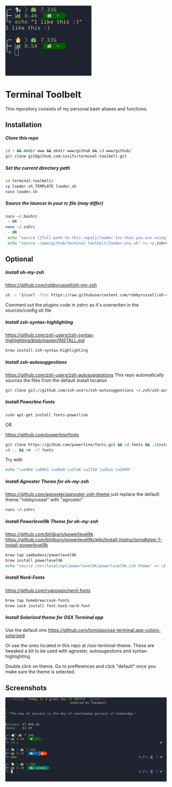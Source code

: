 ![logo](./screenshot/detail.png)


# Terminal Toolbelt

This repository consists of my personal bash aliases and functions.

## Installation

##### Clone this repo
```bash
cd ~ && mkdir www && mkdir www/github && cd www/github/
git clone git@github.com:iosifv/terminal-toolbelt.git
```

##### Set the current directory path

```bash
cd terminal-toolbelt/
cp loader.sh_TEMPLATE loader.sh
nano loader.sh
```

##### Source the launcer in your rc file (may differ)

```bash
nano ~/.bashrc
 - OR -
nano ~/.zshrc
 - OR -
 echo "source {{full-path-to-this-repo}}/loader-{os-that-you-are-using}.sh" >> ~/.zshrc
 echo "source ~/www/github/terminal-toolbelt/loader-osx.sh" >> ~/.zshrc
```

## Optional

##### Install oh-my-zsh
https://github.com/robbyrussell/oh-my-zsh
```bash
sh -c "$(curl -fsSL https://raw.githubusercontent.com/robbyrussell/oh-my-zsh/master/tools/install.sh)"
```

Comment out the plugins code in zshrc as it's overwriten in the sources/config.sh file

##### Install zsh-syntax-highlighting
https://github.com/zsh-users/zsh-syntax-highlighting/blob/master/INSTALL.md
```bash
brew install zsh-syntax-highlighting
```

##### Install zsh-autosuggestions
https://github.com/zsh-users/zsh-autosuggestions
This repo automatically sources the files from the default install location
```bash
git clone git://github.com/zsh-users/zsh-autosuggestions ~/.zsh/zsh-autosuggestions
```

##### Install Powerline Fonts
```bash
sudo apt-get install fonts-powerline
```

OR

https://github.com/powerline/fonts
```bash
git clone https://github.com/powerline/fonts.git && cd fonts && ./install.sh
cd .. && rm -rf fonts
```
Try with
```bash
echo "\ue0b0 \u00b1 \ue0a0 \u27a6 \u2718 \u26a1 \u2699"
```

##### Install Agnoster Theme for oh-my-zsh
https://github.com/agnoster/agnoster-zsh-theme
just replace the default theme "robbyrussel" with "agnoster"
```bash
nano ~/.zshrc
```

##### Install Powerlevel9k Theme for oh-my-zsh
https://github.com/bhilburn/powerlevel9k
https://github.com/bhilburn/powerlevel9k/wiki/Install-Instructions#step-1-install-powerlevel9k


```bash
brew tap sambadevi/powerlevel9k
brew install powerlevel9k
echo "source /usr/local/opt/powerlevel9k/powerlevel9k.zsh-theme" >> ~/.zshrc
```

##### Install Nerd-Fonts
https://github.com/ryanoasis/nerd-fonts

```bash
brew tap homebrew/cask-fonts
brew cask install font-hack-nerd-font
```

##### Install Solarized theme for OSX Terminal app

Use the default one
https://github.com/tomislav/osx-terminal.app-colors-solarized

Or use the ones located in this repo at /osx-terminal-theme.
These are tweaked a bit to be used with agnoster, autosugestions and syntax-highlighting

Double click on theme. Go to prefferences and click "default" once you make sure the theme is selected.

## Screenshots

![toolbelt](./screenshot/general.png)
